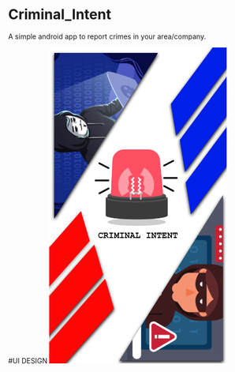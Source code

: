 # Criminal_Intent
A simple android app to report crimes in your area/company.

#UI DESIGN 
![Splash screen](https://github.com/harshcto/Criminal_Intent/blob/master/app/src/main/res/splash.png)
